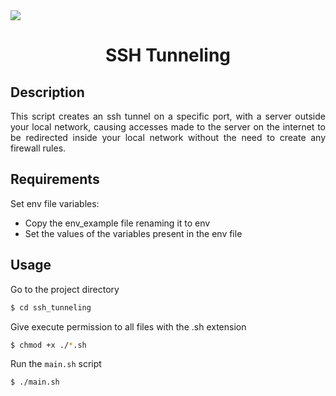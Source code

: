 <img src="https://img.shields.io/badge/status-Development-yellowgreen">
<h1 align="center">SSH Tunneling</h1>

## Description

<p align="justify">This script creates an ssh tunnel on a specific port, with a server outside your local network, causing accesses made to the server on the internet to be redirected inside your local network without the need to create any firewall rules.</p>

## Requirements

<p align="justify">Set env file variables:</p>

- Copy the env_example file renaming it to env
- Set the values of the variables present in the env file

## Usage

<p align="justify">Go to the project directory</p>

```bash
$ cd ssh_tunneling
```

<p align="justify">Give execute permission to all files with the .sh extension</p>

```bash
$ chmod +x ./*.sh
```

Run the `main.sh` script

```bash
$ ./main.sh
```
